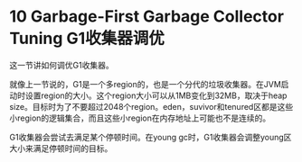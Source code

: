 # 10 Garbage-First Garbage Collector Tuning G1收集器调优
这一节讲如何调优G1收集器。

就像上一节说的，G1是一个多region的，也是一个分代的垃圾收集器。在JVM启动时设置region的大小。这个region大小可以从1MB变化到32MB，取决于heap size。目标时为了不要超过2048个region。eden，suvivor和tenured区都是这些小region的逻辑集合，而且这些小region在内存地址上可能也不是连续的。

G1收集器会尝试去满足某个停顿时间。在young gc时，G1收集器会调整young区大小来满足停顿时间的目标。